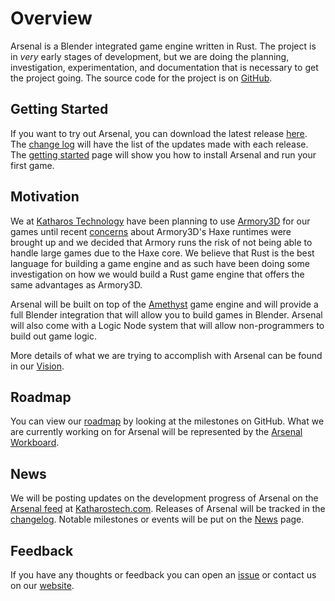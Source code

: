 # Overview

Arsenal is a Blender integrated game engine written in Rust. The project is in *very* early stages of development, but we are doing the planning, investigation, experimentation, and documentation that is necessary to get the project going. The source code for the project is on [GitHub][gh].

[gh]: https://github.com/katharostech/arsenal

## Getting Started

If you want to try out Arsenal, you can download the latest release [here][releases]. The [change log][changelog] will have the list of the updates made with each release. The [getting started](./getting-started.md) page will show you how to install Arsenal and run your first game.

[releases]: https://github.com/katharostech/arsenal/releases
[changelog]: https://github.com/katharostech/arsenal/blob/master/CHANGELOG.md

## Motivation

We at [Katharos Technology][kt] have been planning to use [Armory3D][arm] for our games until recent [concerns] about Armory3D's Haxe runtimes were brought up and we decided that Armory runs the risk of not being able to handle large games due to the Haxe core. We believe that Rust is the best language for building a game engine and as such have been doing some investigation on how we would build a Rust game engine that offers the same advantages as Armory3D.

Arsenal will be built on top of the [Amethyst][amethyst] game engine and will provide a full Blender integration that will allow you to build games in Blender. Arsenal will also come with a Logic Node system that will allow non-programmers to build out game logic.

More details of what we are trying to accomplish with Arsenal can be found in our [Vision](./vision.md).

[kt]: https://katharostech.com
[arm]: https://armory3d.org/
[concerns]: http://forums.armory3d.org/t/armor3d-capability-questions/3118/8?u=zicklag
[amethyst]: https://amethyst.rs

## Roadmap

You can view our [roadmap] by looking at the milestones on GitHub. What we are currently working on for Arsenal will be represented by the [Arsenal Workboard][workboard].

[roadmap]: https://github.com/katharostech/arsenal/milestones?direction=asc&sort=title&state=open
[workboard]: https://github.com/katharostech/arsenal/projects/1

## News

We will be posting updates on the development progress of Arsenal on the [Arsenal feed][arsenal_feed] at [Katharostech.com]. Releases of Arsenal will be tracked in the [changelog]. Notable milestones or events will be put on the [News] page.

[arsenal_feed]: https://katharostech.com/tag/arsenal
[Katharostech.com]: https://katharostech.com
[changelog]: https://github.com/katharostech/arsenal/blob/master/CHANGELOG.md
[News]: ./news.md

## Feedback

If you have any thoughts or feedback you can open an [issue] or contact us on our [website][contact].

[issue]: https://github.com/katharostech/arsenal/issues/new
[contact]: https://katharostech.com/contact
